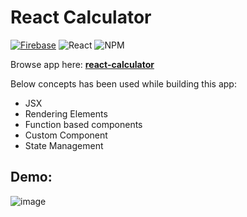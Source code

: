 # React Calculator
[![Firebase](https://img.shields.io/badge/firebase-%23039BE5.svg?style=for-the-badge&logo=firebase)](https://react-calculator-827ad.web.app/)
![React](https://img.shields.io/badge/react-%2320232a.svg?style=for-the-badge&logo=react&logoColor=%2361DAFB)
![NPM](https://img.shields.io/badge/NPM-%23000000.svg?style=for-the-badge&logo=npm&logoColor=white)

Browse app here: **[react-calculator](https://react-calculator-827ad.web.app/)**

Below concepts has been used while building this app:

- JSX
- Rendering Elements
- Function based components
- Custom Component
- State Management

## Demo:
![image](https://user-images.githubusercontent.com/14357087/222885563-2f5924e9-c33b-4c93-9f4c-af88ef212f3c.png)
